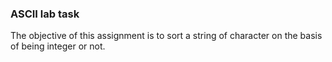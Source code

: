 ### ASCII lab task

The objective of this assignment is to sort a string of character on the basis of being integer or not. 
